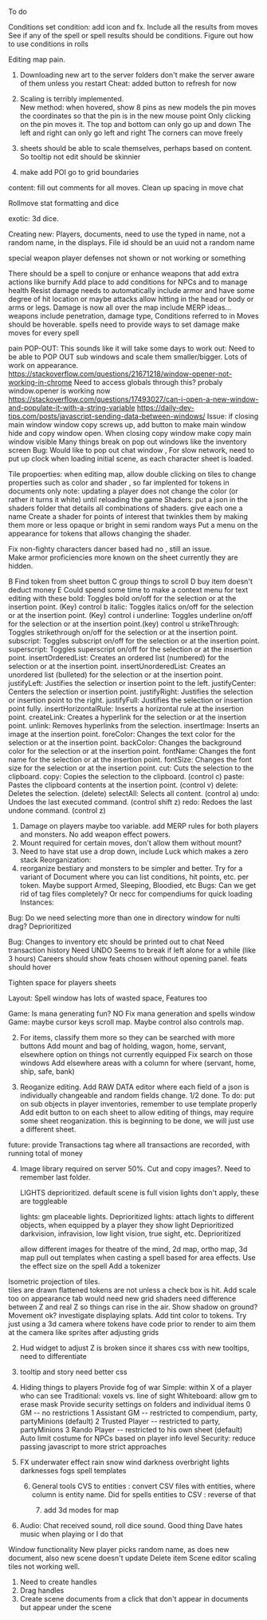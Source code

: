 To do

Conditions
    set condition: add icon and fx. Include all the results from moves
    See if any of the spell or spell results should be conditions. Figure out how to use conditions in rolls 

Editing map pain.

1) Downloading new art to the server folders don't make the server aware of them unless you restart Cheat: added button to refresh for now

5) Scaling is terribly implemented.  
        New method: when hovered, show 8 pins as new models
        the pin moves the coordinates so that the pin is in the new mouse point
        Only clicking on the pin moves it.
        The top and bottom can only go up and down
        The left and right can only go left and right
        The corners can move freely

6) sheets should be able to scale themselves, perhaps based on content. So tooltip not edit should be skinnier

7) make add POI go to grid boundaries

content: fill out comments for all moves.
Clean up spacing in move chat

 Rollmove stat formatting and dice


 exotic: 3d dice.
 
Creating new: Players, documents, need to use the typed in name, not a random name, in the displays. File id should be an uuid not a random name

special weapon player defenses not shown or not working or something

There should be a spell to conjure or enhance weapons that add extra actions like burnify
Add place to add conditions   for NPCs and to manage health
Resist damage needs to automatically include armor and have some degree of hit location or maybe attacks allow hitting in the head or body or arms or legs.
Damage is now all over the map include MERP ideas... weapons include penetration, damage type, 
Conditions referred to in Moves should be hoverable.
spells need to provide ways to set damage
make moves for every spell


pain POP-OUT:
     This sounds like it will take some days to work out:
    Need to be able to POP OUT sub windows and scale them smaller/bigger. Lots of work on appearance.
    https://stackoverflow.com/questions/21671218/window-opener-not-working-in-chrome
    Need to access globals through this? probaly window.opener is working now
    https://stackoverflow.com/questions/17493027/can-i-open-a-new-window-and-populate-it-with-a-string-variable
    https://daily-dev-tips.com/posts/javascript-sending-data-between-windows/
    Issue: if closing main window window copy screws up, add button to make main window hide and copy window open. When closing copy window make copy main window visible
    Many things break on pop out windows like the inventory screen
    Bug: Would like to pop out chat window ,
For slow network, need to put up clock when loading initial scene, as each character sheet is loaded.
 
Tile propoerties: when editing map, allow double clicking on tiles to change properties such as color and shader , so far implented for tokens in documents only
    note: updating a player does not change the color (or rather it turns it white) until reloading the game
    Shaders: put a json in the shaders folder that details all combinations of shaders. give each one a name
    Create a shader for points of interest that twinkles them by making them more or less opaque or bright in semi random ways
    Put a menu on the appearance for tokens that allows changing the shader.

Fix non-fighty characters dancer based had no , still an issue.   
Make armor proficiencies more known on the sheet currently they are hidden.


    
B Find token from sheet button
C group things to scroll 
D buy item doesn't deduct money
E Could spend some time to make a context menu for text editing with these
    bold: Toggles bold on/off for the selection or at the insertion point. (Key) control b
    italic: Toggles italics on/off for the selection or at the insertion point. (Key) control i
    underline: Toggles underline on/off for the selection or at the insertion point.(key) control u
    strikeThrough: Toggles strikethrough on/off for the selection or at the insertion point.
    subscript: Toggles subscript on/off for the selection or at the insertion point.
    superscript: Toggles superscript on/off for the selection or at the insertion point.
    insertOrderedList: Creates an ordered list (numbered) for the selection or at the insertion point.
    insertUnorderedList: Creates an unordered list (bulleted) for the selection or at the insertion point.
    justifyLeft: Justifies the selection or insertion point to the left.
    justifyCenter: Centers the selection or insertion point.
    justifyRight: Justifies the selection or insertion point to the right.
    justifyFull: Justifies the selection or insertion point fully.
    insertHorizontalRule: Inserts a horizontal rule at the insertion point.
    createLink: Creates a hyperlink for the selection or at the insertion point.
    unlink: Removes hyperlinks from the selection.
    insertImage: Inserts an image at the insertion point.
    foreColor: Changes the text color for the selection or at the insertion point.
    backColor: Changes the background color for the selection or at the insertion point.
    fontName: Changes the font name for the selection or at the insertion point.
    fontSize: Changes the font size for the selection or at the insertion point.
    cut: Cuts the selection to the clipboard.
    copy: Copies the selection to the clipboard. (control c)
    paste: Pastes the clipboard contents at the insertion point. (control v)
    delete: Deletes the selection. (delete)
    selectAll: Selects all content. (control a)
    undo: Undoes the last executed command. (control shift z)
    redo: Redoes the last undone command. (control z)
1. Damage on players maybe too variable. add MERP rules for both players and monsters. No add weapon effect powers.
3. Mount required for certain moves, don't allow them without mount?
4. Need to have stat use a drop down, include Luck which makes a zero stack
Reorganization:
5. reorganize bestiary and monsters to be simpler and better. Try for a variant of Document where you can list conditions, hit points, etc. per token. Maybe support Armed, Sleeping, Bloodied, etc
Bugs:
    Can we get rid of tag files completely? Or necc for compendiums for quick loading
Instances:
 
 
Bug: Do we need selecting more than one in directory window  for nulti drag? Deprioritized 
 

 
Bug: Changes to inventory etc should be printed out to chat
Need transaction history
Need UNDO
Seems to break if left alone for a while (like 3 hours)
Careers should show feats chosen without opening panel. feats should hover
 
Tighten space for players sheets

Layout: Spell window has lots of wasted space, Features too


Game: Is mana generating fun? NO Fix mana generation and spells window
Game: maybe cursor keys scroll map. Maybe control also controls map.


2. For items, classify them more so they can be searched with more buttons
    Add mount and bag of holding, wagon, home, servant, elsewhere option on things not currently equipped
    Fix search on those windows
    Add elsewhere areas with a column for where (servant, home, ship, safe, bank)


3. Reoganize editing.
    Add RAW DATA editor where each field of a json is individually changeable and random fields change. 1/2 done. To do: put on sub objects in player inventories, remember to use template properly
    Add edit button to on each sheet to allow editing of things, may require some sheet reoganization. this is beginning to be done, we will just use a different sheet.


future: provide Transactions tag where all transactions are recorded, with running total of money
 

4. Image library required on server 50%. Cut and copy images?. Need to remember last folder.

    LIGHTS deprioritized. default scene is full vision lights don't apply, these are toggleable
      
    lights: gm placeable lights. Deprioritized
    lights: attach lights to different objects, when equipped by a player they show light Deprioritized
    darkvision, infravision, low light vision, true sight, etc. Deprioritized

    allow different images for theatre of the mind, 2d map, ortho map, 3d map
      pull out templates when casting a spell based for area effects. Use the effect size on the spell
    Add a tokenizer

Isometric projection of tiles.  
    tiles are drawn flattened
    tokens are not unless a check box is hit. Add scale too on appearance tab
    would need new grid shaders
    need difference between Z and real Z so things can rise in the air. Show shadow on ground? Movement ok?
    investigate displaying splats.
    Add tint color to tokens.
    Try just using a 3d camera where tokens have code prior to render to aim them at the camera like sprites after adjusting grids


2. Hud widget to adjust Z is broken since it shares css with new tooltips, need to differentiate
     
3. tooltip and story need better css

  4. Hiding things to players
    Provide fog of war
        Simple: within X of a player who can see
        Traditional: voxels vs. line of sight
        Whiteboard: allow gm to erase mask
    Provide security settings on folders and individual items
       0 GM -- no restrictions
       1  Assistant GM -- restricted to compendium, party, partyMinions (default)
       2  Trusted Player -- restricted to party, partyMinions
       3 Rando Player -- restricted to his own sheet (default)
    Auto limit costume for NPCs based on player info level
    Security: reduce passing javascript to more strict approaches

5. FX
    underwater effect
    rain
    snow
    wind
    darkness
    overbright
    lights
    darknesses
    fogs
    spell templates

    6. General tools
        CVS to entities : convert CSV files with entities, where column is entity name. Did for spells
        entities to CSV : reverse of that


        7. add 3d modes for map

8. Audio: Chat received sound, roll dice sound. Good thing Dave hates music when playing or I do that

Window functionality
New player picks random name, as does new document, also new scene doesn't update
Delete item
Scene editor scaling tiles not working well. 
1) Need to create handles
2) Drag handles
3) Create scene documents from a click that don't appear in documents but appear under the scene